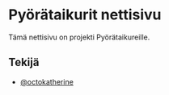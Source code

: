 
# Pyörätaikurit nettisivu
Tämä nettisivu on projekti Pyörätaikureille.


## Tekijä

- [@octokatherine](https://github.com/JaakkoAromaki)

